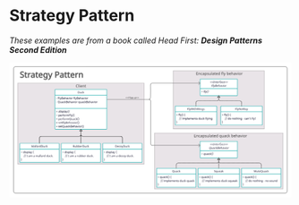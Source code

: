 # Strategy Pattern
_These examples are from a book called Head First: **Design Patterns Second Edition**_

<img src="Strategy Pattern.PNG" title="Class Diagram Image">

